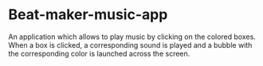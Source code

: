 # Beat-maker-music-app

An application which allows to play music by clicking on the colored boxes.
When a box is clicked, a corresponding sound is played and a bubble with the corresponding color is launched across the screen.
